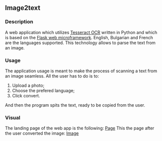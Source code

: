 ## Image2text
### Description
A web application which utilizes [Tesseract OCR](https://code.google.com/p/tesseract-ocr/) written in Python and which is based on the [Flask web microframework](http://flask.pocoo.org/). English, Bulgarian and French are the languages  supported. This technology allows to parse the text from an image.
### Usage
The application usage is meant to make the process of scanning a text from an image seamless. All the user has to do is to: 
1. Upload a photo;
2. Choose the prefered language;
3. Click convert.

And then the program spits the text, ready to be copied from the user.
### Visual
The landing page of the web app is the following: [Page](https://drive.google.com/file/d/1gouwkqIVHBW65BjrLKHqabLLHk8boeBb/view?usp=sharing)
This the page after the user converted the image: [Image](https://drive.google.com/file/d/1iP7R9q88QySkgKUyx_f_Vpr87zmHXWQD/view?usp=sharing)


<!--stackedit_data:
eyJoaXN0b3J5IjpbNDIwNTUwNTgsLTgzOTcwNDAyOSwxNTM0Mz
g4MjMwXX0=
-->